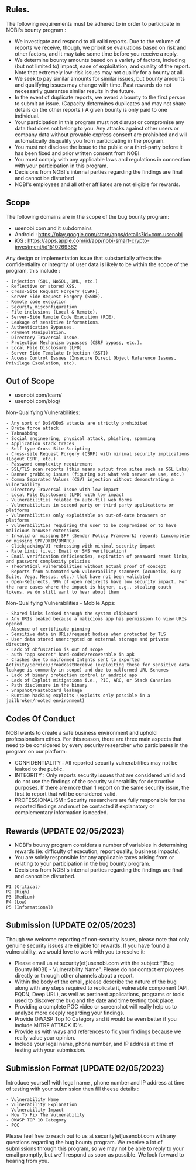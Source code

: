 ## Rules.
The following requirements must be adhered to in order to participate in NOBI's bounty program :
- We investigate and respond to all valid reports. Due to the volume of reports we receive, though, we prioritise evaluations based on risk and other factors, and it may take some time before you receive a reply.
- We determine bounty amounts based on a variety of factors, including (but not limited to) impact, ease of exploitation, and quality of the report. Note that extremely low-risk issues may not qualify for a bounty at all.
- We seek to pay similar amounts for similar issues, but bounty amounts and qualifying issues may change with time. Past rewards do not necessarily guarantee similar results in the future.
- In the event of duplicate reports, we award a bounty to the first person to submit an issue. (Capacity determines duplicates and may not share details on the other reports.) A given bounty is only paid to one individual.
- Your participation in this program must not disrupt or compromise any data that does not belong to you. Any attacks against other users or company data without provable express consent are prohibited and will automatically disqualify you from participating in the program.
- You must not disclose the issue to the public or a third-party before it has been fixed and prior written consent from NOBI.
- You must comply with any applicable laws and regulations in connection with your participation in this program.
- Decisions from NOBI's internal parties regarding the findings are final and cannot be disturbed
- NOBI's employees and all other affiliates are not eligible for rewards.


## Scope
The following domains are in the scope of the bug bounty program:
- usenobi.com and it subdomains
- Android : https://play.google.com/store/apps/details?id=com.usenobi
- iOS : https://apps.apple.com/id/app/nobi-smart-crypto-investment/id1510269362

Any design or implementation issue that substantially affects the confidentiality or integrity of user data is likely to be within the scope of the program, this include : 
```
- Injection (SQL, NoSQL, XML, etc.)
- Reflective or stored XSS.
- Cross-Site Request Forgery (CSRF).
- Server Side Request Forgery (SSRF).
- Remote code execution
- Security misconfiguration
- File inclusions (Local & Remote).
- Server-Side Remote Code Execution (RCE).
- Leakage of sensitive informations.
- Authentication Bypasses.
- Payment Manipulation.
- Directory Traversal Issue.
- Protection Mechanism bypasses (CSRF bypass, etc.).
- Local File Disclosure (LFD) 
- Server Side Template Injection (SSTI)
- Access Control Issues (Insecure Direct Object Reference Issues, Privilege Escalation, etc).
```

## Out of Scope

- usenobi.com/learn/
- usenobi.com/blog/

Non-Qualifying Vulnerabilities:
```
- Any sort of DoS/DDoS attacks are strictly prohibited
- Brute force attack
- Tabnabbing
- Social engineering, physical attack, phishing, spamming
- Application stack traces
- Self-type Cross Site Scripting
- Cross-site Request Forgery (CSRF) with minimal security implications (Logout CSRF, etc.)
- Password complexity requirement
- SSL/TLS scan reports (this means output from sites such as SSL Labs)
- Banner grabbing issues (figuring out what web server we use, etc.)
- Comma Separated Values (CSV) injection without demonstrating a vulnerability
- Directory Traversal Issue with low impact
- Local File Disclosure (LFD) with low impact
- Vulnerabilities related to auto-fill web forms
- Vulnerabilities in second party or third party applications or platforms
- Vulnerabilities only exploitable on out-of-date browsers or platforms
- Vulnerabilities requiring the user to be compromised or to have malicious browser extensions
- Invalid or missing SPF (Sender Policy Framework) records (incomplete or missing SPF/DKIM/DMARC)
- Clickjacking/UI redressing with minimal security impact
- Rate Limit (i.e.: Email or SMS verification)
- Email verification deficiencies, expiration of password reset links, and password complexity policies
- Theoretical vulnerabilities without actual proof of concept
- Reports from automated web vulnerability scanners (Acunetix, Burp Suite, Vega, Nessus, etc.) that have not been validated
- Open-Redirects. 99% of open redirects have low security impact. For the rare cases where the impact is higher, e.g., stealing oauth tokens, we do still want to hear about them
```

Non-Qualifying Vulnerabilities - Mobile Apps:
```
- Shared links leaked through the system clipboard
- Any URIs leaked because a malicious app has permission to view URIs opened
- Absence of certificate pinning
- Sensitive data in URLs/request bodies when protected by TLS
- User data stored unencrypted on external storage and private directory
- Lack of obfuscation is out of scope
- auth "app secret" hard-coded/recoverable in apk
- Crashes due to malformed Intents sent to exported Activity/Service/BroadcastReceive (exploiting these for sensitive data leakage is commonly in scope) and due to malformed URL Schemes
- Lack of binary protection control in android app
- Lack of Exploit mitigations i.e., PIE, ARC, or Stack Canaries
- Path disclosure in the binary
- Snapshot/Pasteboard leakage
- Runtime hacking exploits (exploits only possible in a jailbroken/rooted environment)
```

## Codes Of Conduct
NOBI wants to create a safe business environment and uphold professionalism ethics. For this reason, there are three main aspects that need to be considered by every security researcher who participates in the program on our platform:

- CONFIDENTIALITY : All reported security vulnerabilities may not be leaked to the public.
- INTEGRITY : Only reports security issues that are considered valid and do not use the findings of the security vulnerability for destructive purposes. If there are more than 1 report on the same security issue, the first to report that will be considered valid.
- PROFESSIONALISM : Security researchers are fully responsible for the reported findings and must be contacted if explanatory or complementary information is needed.

## Rewards (UPDATE 02/05/2023)

- NOBI's bounty program considers a number of variables in determining rewards (ie: difficulty of execution, report quality, business impacts).
- You are solely responsible for any applicable taxes arising from or relating to your participation in the bug bounty program.
- Decisions from NOBI's internal parties regarding the findings are final and cannot be disturbed.
```
P1 (Critical)      
P2 (High)          
P3 (Medium)        
P4 (Low)           
P5 (Informational)  
```

## Submission (UPDATE 02/05/2023)
Though we welcome reporting of non-security issues, please note that only genuine security issues are eligible for rewards. If you have found a vulnerability, we would love to work with you to resolve it:

- Please email us at security[et]usenobi.com with the subject “[Bug Bounty NOBI] - Vulnerability Name”. Please do not contact employees directly or through other channels about a report.
- Within the body of the email, please describe the nature of the bug along with any steps required to replicate it, vulnerable component (API, FQDN, Deep URL), as well as pertinent applications, programs or tools used to discover the bug and the date and time testing took place.
- Providing a complete POC video or screenshot will really help us to analyze more deeply regarding your findings.
- Provide OWASP Top 10 Category and it would be even better if you include MITRE ATT&CK ID's.
- Provide us with ways and references to fix your findings because we really value your opinion.
- Include your legal name, phone number, and IP address at time of testing with your submission.

## Submission Format (UPDATE 02/05/2023)
Introduce yourself with legal name , phone number and IP address at time of testing with your submission then fill theese details :
```
- Vulnerability Name
- Vulnerability Explanation
- Vulnerability Impact
- How To Fix The Vulnerability
- OWASP TOP 10 Category
- POC
```
Please feel free to reach out to us at security[et]usenobi.com with any questions regarding the bug bounty program. We receive a lot of submissions through this program, so we may not be able to reply to your email promptly, but we'll respond as soon as possible. We look forward to hearing from you.
